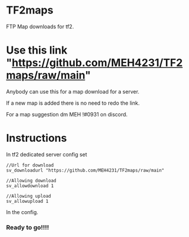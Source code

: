 # TF2maps
FTP Map downloads for tf2.

# Use this link "https://github.com/MEH4231/TF2maps/raw/main"

Anybody can use this for a map download for a server.

If a new map is added there is no need to redo the link.

For a map suggestion dm MEH !#0931 on discord.


# Instructions

In tf2 dedicated server config set

```
//Url for download
sv_downloadurl "https://github.com/MEH4231/TF2maps/raw/main"

//Allowing download
sv_allowdownload 1

//Allowing upload
sv_allowupload 1
```

In the config.

### Ready to go!!!!
